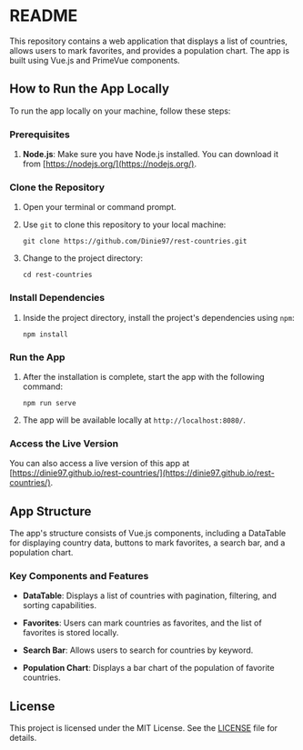 # README

This repository contains a web application that displays a list of countries, allows users to mark favorites, and provides a population chart. The app is built using Vue.js and PrimeVue components.

## How to Run the App Locally

To run the app locally on your machine, follow these steps:

### Prerequisites

1. **Node.js**: Make sure you have Node.js installed. You can download it from [https://nodejs.org/](https://nodejs.org/).

### Clone the Repository

1. Open your terminal or command prompt.

2. Use `git` to clone this repository to your local machine:

   ```shell
   git clone https://github.com/Dinie97/rest-countries.git
   ```

3. Change to the project directory:

   ```shell
   cd rest-countries
   ```

### Install Dependencies

1. Inside the project directory, install the project's dependencies using `npm`:

   ```shell
   npm install
   ```

### Run the App

1. After the installation is complete, start the app with the following command:

   ```shell
   npm run serve
   ```

2. The app will be available locally at `http://localhost:8080/`.

### Access the Live Version

You can also access a live version of this app at [https://dinie97.github.io/rest-countries/](https://dinie97.github.io/rest-countries/).

## App Structure

The app's structure consists of Vue.js components, including a DataTable for displaying country data, buttons to mark favorites, a search bar, and a population chart.

### Key Components and Features

- **DataTable**: Displays a list of countries with pagination, filtering, and sorting capabilities.

- **Favorites**: Users can mark countries as favorites, and the list of favorites is stored locally.

- **Search Bar**: Allows users to search for countries by keyword.

- **Population Chart**: Displays a bar chart of the population of favorite countries.

## License

This project is licensed under the MIT License. See the [LICENSE](LICENSE) file for details.
